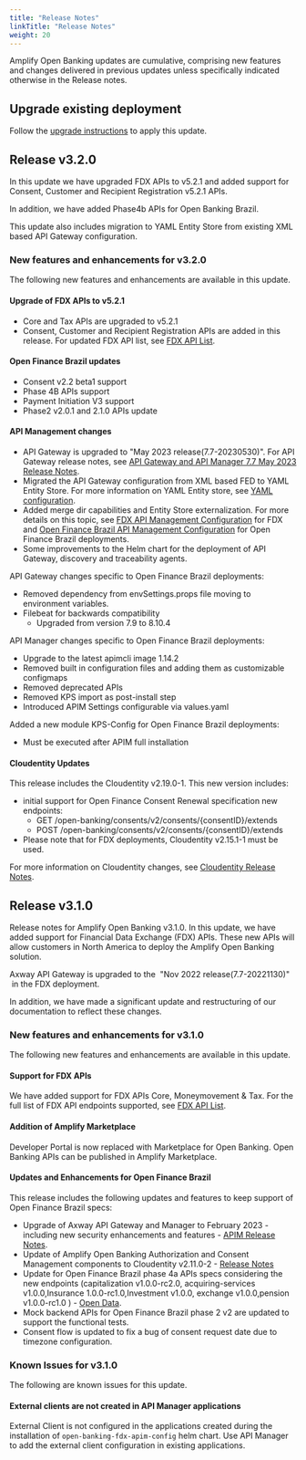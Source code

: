 ```yaml
---
title: "Release Notes"
linkTitle: "Release Notes"
weight: 20
---
```


Amplify Open Banking updates are cumulative, comprising new features and changes delivered in previous updates unless specifically indicated otherwise in the Release notes.

## Upgrade existing deployment

Follow the [upgrade instructions](/docs/deployment/upgrade) to apply this update.

## Release v3.2.0

In this update we have upgraded FDX APIs to v5.2.1 and added support for Consent, Customer and Recipient Registration v5.2.1 APIs.

In addition, we have added Phase4b APIs for Open Banking Brazil.

This update also includes migration to YAML Entity Store from existing XML based API Gateway configuration.

### New features and enhancements for v3.2.0

The following new features and enhancements are available in this update.

#### Upgrade of FDX APIs to v5.2.1

* Core and Tax APIs are upgraded to v5.2.1
* Consent, Customer and Recipient Registration APIs are added in this release. For updated FDX API list, see [FDX API List](/docs/reference/fdx/#list-of-fdx-apis-included-in-amplify-open-banking).

#### Open Finance Brazil updates

* Consent v2.2 beta1 support
* Phase 4B APIs support
* Payment Initiation V3 support
* Phase2 v2.0.1 and 2.1.0 APIs update

#### API Management changes

* API Gateway is upgraded to "May 2023 release(7.7-20230530)". For API Gateway release notes, see [API Gateway and API Manager 7.7 May 2023 Release Notes](https://docs.axway.com/bundle/axway-open-docs/page/docs/apim_relnotes/20230530_apimgr_relnotes/index.html).
* Migrated the API Gateway configuration from XML based FED to YAML Entity Store. For more information on YAML Entity store, see [YAML configuration](https://docs.axway.com/bundle/axway-open-docs/page/docs/apim_yamles/index.html).
* Added merge dir capabilities and Entity Store externalization. For more details on this topic, see [FDX API Management Configuration](/docs/deployment/installation/api-management/fdx-apim) for FDX and [Open Finance Brazil API Management Configuration](/docs/deployment/installation/api-management/obb-apim/) for Open Finance Brazil deployments.
* Some improvements to the Helm chart for the deployment of API Gateway, discovery and traceability agents.

API Gateway changes specific to Open Finance Brazil deployments:

* Removed dependency from envSettings.props file moving to environment variables.
* Filebeat for backwards compatibility
    * Upgraded from version 7.9 to 8.10.4

API Manager changes specific to Open Finance Brazil deployments:

* Upgrade to the latest apimcli image 1.14.2
* Removed built in configuration files and adding them as customizable configmaps
* Removed deprecated APIs
* Removed KPS import as post-install step
* Introduced APIM Settings configurable via values.yaml

Added a new module KPS-Config for Open Finance Brazil deployments:

* Must be executed after APIM full installation

#### Cloudentity Updates

This release includes the Cloudentity v2.19.0-1. This new version includes:

* initial support for Open Finance Consent Renewal specification new endpoints:
    * GET /open-banking/consents/v2/consents/{consentID}/extends
    * POST /open-banking/consents/v2/consents/{consentID}/extends
* Please note that for FDX deployments, Cloudentity v2.15.1-1 must be used.

For more information on Cloudentity changes, see [Cloudentity Release Notes](https://cloudentity.com/developers/deployment-and-operations/release-notes/).

## Release v3.1.0

Release notes for Amplify Open Banking v3.1.0. In this update, we have added support for Financial Data Exchange (FDX) APIs. These new APIs will allow customers in North America to deploy the Amplify Open Banking solution.

Axway API Gateway is upgraded to the  "Nov 2022 release(7.7-20221130)"  in the FDX deployment.

In addition, we have made a significant update and restructuring of our documentation to reflect these changes.

### New features and enhancements for v3.1.0

The following new features and enhancements are available in this update.

#### Support for FDX APIs

We have added support for FDX APIs Core, Moneymovement & Tax. For the full list of FDX API endpoints supported, see [FDX API List](/docs/reference/fdx/#list-of-fdx-apis-included-in-amplify-open-banking).

#### Addition of Amplify Marketplace

Developer Portal is now replaced with Marketplace for Open Banking. Open Banking APIs can be published in Amplify Marketplace.

#### Updates and Enhancements for Open Finance Brazil

This release includes the following updates and features to keep support of Open Finance Brazil specs:

* Upgrade of Axway API Gateway and Manager to February 2023 - including new security enhancements and features - [APIM Release Notes](https://docs.axway.com/bundle/axway-open-docs/page/docs/apim_relnotes/20230228_apimgr_relnotes/index.html).
* Update of Amplify Open Banking Authorization and Consent Management components to Cloudentity v2.11.0-2 - [Release Notes](https://cloudentity.com/developers/deployment-and-operations/release-notes/rsnotes-2.11.0/ )
* Update for Open Finance Brazil phase 4a APIs specs considering the new endpoints (capitalization v1.0.0-rc2.0, acquiring-services v1.0.0,Insurance 1.0.0-rc1.0,Investment v1.0.0, exchange v1.0.0,pension v1.0.0-rc1.0 ) - [Open Data](https://openfinancebrasil.atlassian.net/wiki/spaces/OF/pages/17367790/Dados+Abertos).
* Mock backend APIs for Open Finance Brazil phase 2 v2 are updated to support the functional tests.
* Consent flow is updated to fix a bug of consent request date due to timezone configuration.

### Known Issues for v3.1.0

The following are known issues for this update.

#### External clients are not created in API Manager applications

External Client is not configured in the applications created during the installation of `open-banking-fdx-apim-config` helm chart. Use API Manager to add the external client configuration in existing applications.
